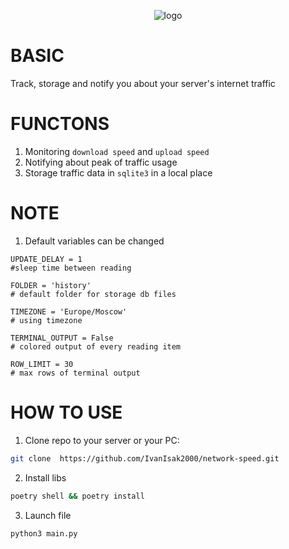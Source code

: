 <div id="header" align="center">

![logo](https://github.com/user-attachments/assets/4357fe9b-a0d1-4821-8159-2aed8a91b085)

</div>

# BASIC

Track, storage and notify you about your server's internet traffic


# FUNCTONS

1. Monitoring `download speed` and `upload speed`
2. Notifying about peak of traffic usage
3. Storage traffic data in `sqlite3` in a local place


# NOTE
1. Default variables can be changed

```env
UPDATE_DELAY = 1  
#sleep time between reading

FOLDER = 'history'
# default folder for storage db files

TIMEZONE = 'Europe/Moscow'
# using timezone

TERMINAL_OUTPUT = False
# colored output of every reading item

ROW_LIMIT = 30
# max rows of terminal output 
```



# HOW TO USE

1. Clone repo to your server or your PC:
```bash
git clone  https://github.com/IvanIsak2000/network-speed.git
```
2. Install libs
``` bash
poetry shell && poetry install 
```

3. Launch file 
```bash
python3 main.py
```
